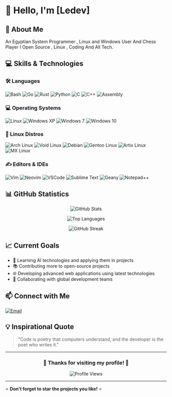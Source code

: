 # 👋 Hello, I'm [Ledev]

## 🚀 About Me
An Egyptian System Programmer , Linux and Windows User And Chess Player 
I Open Source , Linux , Coding And All Tech.

## 💻 Skills & Technologies

### 🛠️ Languages
![Bash](https://img.shields.io/badge/Bash-4EAA25?style=for-the-badge&logo=gnu-bash&logoColor=white)
![Go](https://img.shields.io/badge/Go-00ADD8?style=for-the-badge&logo=go&logoColor=white)
![Rust](https://img.shields.io/badge/Rust-000000?style=for-the-badge&logo=rust&logoColor=white)
![Python](https://img.shields.io/badge/Python-3776AB?style=for-the-badge&logo=python&logoColor=white)
![C](https://img.shields.io/badge/C-00599C?style=for-the-badge&logo=c&logoColor=white)
![C++](https://img.shields.io/badge/C++-00599C?style=for-the-badge&logo=c%2B%2B&logoColor=white)
![Assembly](https://img.shields.io/badge/Assembly-525252?style=for-the-badge&logoColor=white)

### 💻 Operating Systems
![Linux](https://img.shields.io/badge/Linux-FCC624?style=for-the-badge&logo=linux&logoColor=black)
![Windows XP](https://img.shields.io/badge/Windows%20XP-003399?style=for-the-badge&logo=windowsxp&logoColor=white)
![Windows 7](https://img.shields.io/badge/Windows%207-00ADEF?style=for-the-badge&logo=windows&logoColor=white)
![Windows 10](https://img.shields.io/badge/Windows%2010-0078D6?style=for-the-badge&logo=windows&logoColor=white)

### 🐧 Linux Distros
![Arch Linux](https://img.shields.io/badge/Arch%20Linux-1793D1?style=for-the-badge&logo=arch-linux&logoColor=white)
![Void Linux](https://img.shields.io/badge/Void%20Linux-478061?style=for-the-badge&logo=void-linux&logoColor=white)
![Debian](https://img.shields.io/badge/Debian-A81D33?style=for-the-badge&logo=debian&logoColor=white)
![Gentoo Linux](https://img.shields.io/badge/Gentoo%20Linux-54487A?style=for-the-badge&logo=gentoo&logoColor=white)
![Artix Linux](https://img.shields.io/badge/Artix%20Linux-10A0CC?style=for-the-badge&logo=artix-linux&logoColor=white)
![MX Linux](https://img.shields.io/badge/MX%20Linux-000000?style=for-the-badge&logo=mx-linux&logoColor=white)

### ✍️ Editors & IDEs
![Vim](https://img.shields.io/badge/Vim-019733?style=for-the-badge&logo=vim&logoColor=white)
![Neovim](https://img.shields.io/badge/Neovim-57A143?style=for-the-badge&logo=neovim&logoColor=white)
![VSCode](https://img.shields.io/badge/VSCode-007ACC?style=for-the-badge&logo=visual-studio-code&logoColor=white)
![Sublime Text](https://img.shields.io/badge/Sublime%20Text-FF9800?style=for-the-badge&logo=sublime-text&logoColor=white)
![Geany](https://img.shields.io/badge/Geany-62B3B3?style=for-the-badge&logo=geany&logoColor=white)
![Notepad++](https://img.shields.io/badge/Notepad++-90E59A?style=for-the-badge&logo=notepad%2B%2B&logoColor=black)

## 📊 GitHub Statistics

<div align="center">
  
![GitHub Stats](https://github-readme-stats.vercel.app/api?username=yourusername&show_icons=true&theme=radical&hide_border=true)

![Top Languages](https://github-readme-stats.vercel.app/api/top-langs/?username=yourusername&layout=compact&theme=radical&hide_border=true)

![GitHub Streak](https://github-readme-streak-stats.herokuapp.com/?user=yourusername&theme=radical&hide_border=true)

</div>

## 📈 Current Goals

- 🎯 Learning AI technologies and applying them in projects
- 📚 Contributing more to open-source projects
- 🌐 Developing advanced web applications using latest technologies
- 🤝 Collaborating with global development teams

## 📫 Connect with Me

[![Email](https://img.shields.io/badge/Email-D14836?style=for-the-badge&logo=gmail&logoColor=white)](mailto:seifamr.dev@example.com)

## 💡 Inspirational Quote

> "Code is poetry that computers understand, and the developer is the poet who writes it."

---

<div align="center">
  
### 🌟 Thanks for visiting my profile! 🌟

![Profile Views](https://komarev.com/ghpvc/?username=yourusername&color=brightgreen&style=for-the-badge)

</div>

---

⭐️ **Don't forget to star the projects you like!** ⭐️
